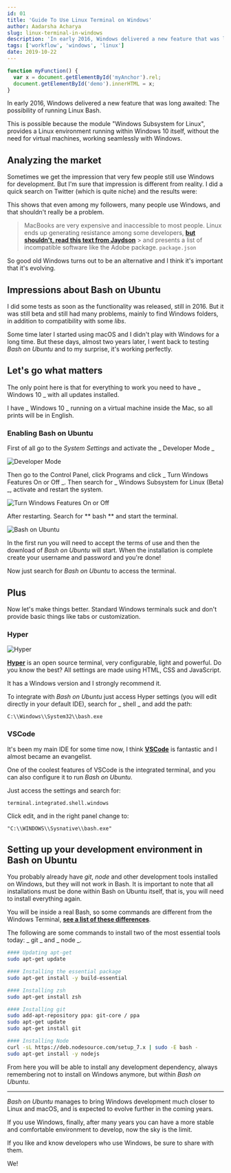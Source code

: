 ```yaml
---
id: 01
title: 'Guide To Use Linux Terminal on Windows'
author: Aadarsha Acharya
slug: linux-terminal-in-windows
description: 'In early 2016, Windows delivered a new feature that was long awaited: The possibility of running Linux Bash on windows.'
tags: ['workflow', 'windows', 'linux']
date: 2019-10-22
---
```


```js
function myFunction() {
  var x = document.getElementById('myAnchor').rel;
  document.getElementById('demo').innerHTML = x;
}
```

In early 2016, Windows delivered a new feature that was long awaited: The possibility of running Linux Bash.

This is possible because the module "Windows Subsystem for Linux", provides a Linux environment running within Windows 10 itself, without the need for virtual machines, working seamlessly with Windows.

## Analyzing the market

Sometimes we get the impression that very few people still use Windows for development. But I'm sure that impression is different from reality. I did a quick search on Twitter (which is quite niche) and the results were:

This shows that even among my followers, many people use Windows, and that shouldn't really be a problem.

> MacBooks are very expensive and inaccessible to most people. Linux ends up generating 
> resistance among some developers,
> **[but shouldn't, read this text from Jaydson](https://jaydson.com/por-que-uso-linux/)** > and presents a list of
> incompatible software like the Adobe package. `package.json`

So good old Windows turns out to be an alternative and I think it's important that it's evolving.

## Impressions about Bash on Ubuntu

I did some tests as soon as the functionality was released, still in 2016. But it was still beta and still had many problems, mainly to find Windows folders, in addition to compatibility with some _libs_.

Some time later I started using macOS and I didn't play with Windows for a long time. But these days, almost two years later, I went back to testing _Bash on Ubuntu_ and to my surprise, it's working perfectly.

## Let's go what matters

The only point here is that for everything to work you need to have _ Windows 10 _ with all updates installed.

I have _ Windows 10 _ running on a virtual machine inside the Mac, so all prints will be in English.

### Enabling Bash on Ubuntu

First of all go to the _System Settings_ and activate the _ Developer Mode _

![Developer Mode](windows-developer-mode.png)

Then go to the Control Panel, click Programs and click _ Turn Windows Features On or Off _. Then search for _ Windows Subsystem for Linux (Beta) _, activate and restart the system.

![Turn Windows Features On or Off](./windows-turn-on.png)

After restarting. Search for ** bash ** and start the terminal.

![Bash on Ubuntu](./windows-bash.png)

In the first run you will need to accept the terms of use and then the download of _Bash on Ubuntu_ will start. When the installation is complete create your username and password and you're done!

Now just search for _Bash on Ubuntu_ to access the terminal.

## Plus

Now let's make things better. Standard Windows terminals suck and don't provide basic things like tabs or customization.

### Hyper

![Hyper](./hyper.gif)

**[Hyper](https://hyper.is/)** is an open source terminal, very configurable, light and powerful. Do you know the best? All settings are made using HTML, CSS and JavaScript.

It has a Windows version and I strongly recommend it.

To integrate with _Bash on Ubuntu_ just access Hyper settings (you will edit directly in your default IDE), search for _ shell _ and add the path:

`C:\\Windows\\System32\\bash.exe`

### VSCode

It's been my main IDE for some time now, I think **[VSCode](https://code.visualstudio.com/)** is fantastic and I almost became an evangelist.

One of the coolest features of VSCode is the integrated terminal, and you can also configure it to run _Bash on Ubuntu_.

Just access the settings and search for:

`terminal.integrated.shell.windows`

Click edit, and in the right panel change to:

`"C:\\WINDOWS\\Sysnative\\bash.exe"`

## Setting up your development environment in Bash on Ubuntu

You probably already have _git_, _node_ and other development tools installed on Windows, but they will not work in Bash. It is important to note that all installations must be done within Bash on Ubuntu itself, that is, you will need to install everything again.

You will be inside a real Bash, so some commands are different from the Windows Terminal, **[see a list of these differences](https://access.redhat.com/documentation/en-US/Red_Hat_Enterprise_Linux/4/html/Step_by_Step_Guide/ap-doslinux.html)**.

The following are some commands to install two of the most essential tools today: _ git _ and _ node _.

```bash
#### Updating apt-get
sudo apt-get update

#### Installing the essential package
sudo apt-get install -y build-essential

#### Installing zsh
sudo apt-get install zsh

#### Installing git
sudo add-apt-repository ppa: git-core / ppa
sudo apt-get update
sudo apt-get install git

#### Installing Node
curl -sL https://deb.nodesource.com/setup_7.x | sudo -E bash -
sudo apt-get install -y nodejs
```

From here you will be able to install any development dependency, always remembering not to install on Windows anymore, but within _Bash on Ubuntu_.

---

_Bash on Ubuntu_ manages to bring Windows development much closer to Linux and macOS, and is expected to evolve further in the coming years.

If you use Windows, finally, after many years you can have a more stable and comfortable environment to develop, now the sky is the limit.

If you like and know developers who use Windows, be sure to share with them.

We!
